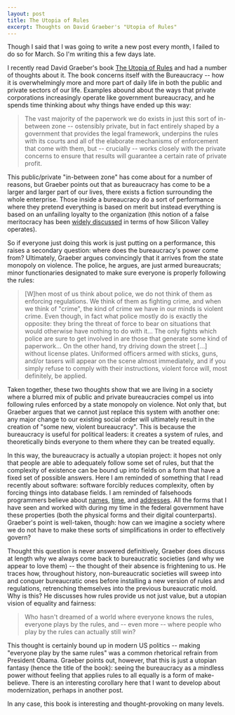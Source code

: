 ```yaml
---
layout: post
title: The Utopia of Rules
excerpt: Thoughts on David Graeber's "Utopia of Rules"
---
```


Though I said that I was going to write a new post every month, I failed to do
so for March. So I'm writing this a few days late.

I recently read David Graeber's book [The Utopia of
Rules](https://www.amazon.com/Utopia-Rules-Technology-Stupidity-Bureaucracy/dp/1612195180)
and had a number of thoughts about it. The book concerns itself with the
Bureaucracy -- how it is overwhelmingly more and more part of daily life in both
the public and private sectors of our life. Examples abound about the ways that
private corporations increasingly operate like government bureaucracy, and he
spends time thinking about why things have ended up this way:

> The vast majority of the paperwork we do exists in just this sort of
> in-between zone -- ostensibly private, but in fact entirely shaped by a
> government that provides the legal framework, underpins the rules with its
> courts and all of the elaborate mechanisms of enforcement that come with them,
> but -- crucially -- works closely with the private concerns to ensure that
> results will guarantee a certain rate of private profit.

This public/private "in-between zone" has come about for a number of reasons,
but Graeber points out that as bureaucracy has come to be a larger and larger
part of our lives, there exists a fiction surrounding the whole enterprise.
Those inside a bureaucracy do a sort of performance where they pretend
everything is based on merit but instead everything is based on an unfailing
loyalty to the organization (this notion of a false meritocracy has been [widely
discussed](https://www.wired.com/2013/11/silicon-valley-isnt-a-meritocracy-and-the-cult-of-the-entrepreneur-holds-people-back/)
in terms of how Silicon Valley operates).

So if everyone just doing this work is just putting on a performance, this
raises a secondary question: where does the bureaucracy's power come from?
Ultimately, Graeber argues convincingly that it arrives from the state monopoly
on violence. The police, he argues, are just armed bureaucrats; minor
functionaries designated to make sure everyone is properly following the rules:

> [W]hen most of us think about police, we do not think of them as enforcing
> regulations. We think of them as fighting crime, and when we think of "crime",
> the kind of crime we have in our minds is violent crime. Even though, in fact
> what police mostly do is exactly the opposite: they bring the threat of force
> to bear on situations that would otherwise have nothing to do with it... The
> only fights which police are sure to get involved in are those that generate
> some kind of paperwork... On the other hand, try driving down the street [...]
> without license plates. Uniformed officers armed with sticks, guns, and/or
> tasers will appear on the scene almost immediately, and if you simply refuse
> to comply with their instructions, violent force will, most definitely, be
> applied.

Taken together, these two thoughts show that we are living in a society where a
blurred mix of public and private bureaucracies compel us into following rules
enforced by a state monopoly on violence. Not only that, but Graeber argues that
we cannot just replace this system with another one: any major change to our
existing social order will ultimately result in the creation of "some new,
violent bureaucracy". This is because the bureaucracy is useful for political
leaders: it creates a system of rules, and theoretically binds everyone to
them where they can be treated equally.

In this way, the bureaucracy is actually a utopian project: it hopes not only
that people are able to adequately follow some set of rules, but that the
complexity of existence can be bound up into fields on a form that have a fixed
set of possible answers. Here I am reminded of something that I read recently
about software: software forcibly reduces complexity, often by forcing things
into database fields. I am reminded of falsehoods programmers believe about
[names](http://www.kalzumeus.com/2010/06/17/falsehoods-programmers-believe-about-names/),
[time](http://infiniteundo.com/post/25326999628/falsehoods-programmers-believe-about-time),
and
[addresses](https://www.mjt.me.uk/posts/falsehoods-programmers-believe-about-addresses/).
All the forms that I have seen and worked with during my time in the federal
government have these properties (both the physical forms and their digital
counterparts). Graeber's point is well-taken, though: how can we imagine a
society where we do not have to make these sorts of simplifications in order to
effectively govern?

Thought this question is never answered definitively, Graeber does discuss at
length why we always come back to bureaucratic societies (and why we appear to
love them) -- the thought of their absence is frightening to us. He traces how,
throughout history, non-bureaucratic societies will sweep into and conquer
bureaucratic ones before installing a new version of rules and regulations,
retrenching themselves into the previous bureaucratic mold. Why is this? He
discusses how rules provide us not just value, but a utopian vision of equality
and fairness:

> Who hasn't dreamed of a world where everyone knows the rules, everyone plays
> by the rules, and -- even more -- where people who play by the rules can
> actually still win?

This thought is certainly bound up in modern US politics -- making "everyone
play by the same rules" was a common rhetorical refrain from President Obama.
Graeber points out, however, that this is just a utopian fantasy (hence the
title of the book): seeing the bureaucracy as a mindless power without feeling
that applies rules to all equally is a form of make-believe. There is an
interesting corollary here that I want to develop about modernization, perhaps
in another post.

In any case, this book is interesting and thought-provoking on many levels.
